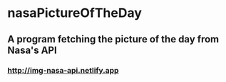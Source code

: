 # nasaPictureOfTheDay
## A program fetching the picture of the day from Nasa's API
### http://img-nasa-api.netlify.app
